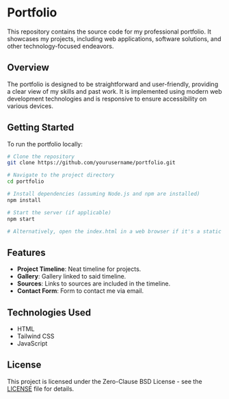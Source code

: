 # Portfolio

This repository contains the source code for my professional portfolio. It showcases my projects, including web applications, software solutions, and other technology-focused endeavors.

## Overview

The portfolio is designed to be straightforward and user-friendly, providing a clear view of my skills and past work. It is implemented using modern web development technologies and is responsive to ensure accessibility on various devices.

## Getting Started

To run the portfolio locally:

```bash
# Clone the repository
git clone https://github.com/yourusername/portfolio.git

# Navigate to the project directory
cd portfolio

# Install dependencies (assuming Node.js and npm are installed)
npm install

# Start the server (if applicable)
npm start

# Alternatively, open the index.html in a web browser if it's a static site
```

## Features

- **Project Timeline**: Neat timeline for projects.
- **Gallery**: Gallery linked to said timeline.
- **Sources**: Links to sources are included in the timeline.
- **Contact Form**: Form to contact me via email.

## Technologies Used

- HTML
- Tailwind CSS
- JavaScript


## License

This project is licensed under the Zero-Clause BSD License - see the [LICENSE](LICENSE) file for details.
